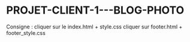 # PROJET-CLIENT-1---BLOG-PHOTO
Consigne : cliquer sur le index.html + style.css
cliquer sur footer.html + footer_style.css
